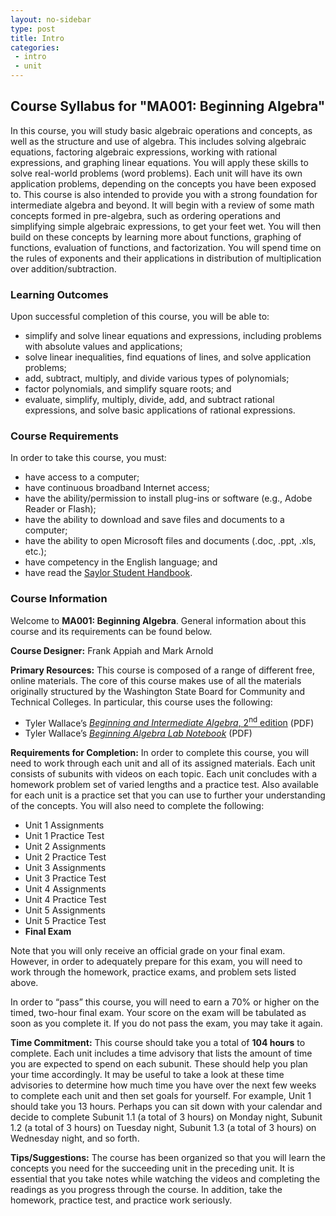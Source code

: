 ```yaml
---
layout: no-sidebar
type: post
title: Intro
categories:
 - intro
 - unit
---
```

## Course Syllabus for "MA001: Beginning Algebra"

In this course, you will study basic algebraic operations and concepts, as
well as the structure and use of algebra. This includes solving algebraic
equations, factoring algebraic expressions, working with rational expressions,
and graphing linear equations. You will apply these skills to solve real-world
problems (word problems). Each unit will have its own application problems,
depending on the concepts you have been exposed to. This course is also
intended to provide you with a strong foundation for intermediate algebra and
beyond. It will begin with a review of some math concepts formed in
pre-algebra, such as ordering operations and simplifying simple algebraic
expressions, to get your feet wet. You will then build on these concepts by
learning more about functions, graphing of functions, evaluation of functions,
and factorization. You will spend time on the rules of exponents and their
applications in distribution of multiplication over addition/subtraction.


### Learning Outcomes

Upon successful completion of this course, you will be able to:

*   simplify and solve linear equations and expressions, including problems
    with absolute values and applications;
*   solve linear inequalities, find equations of lines, and solve
    application problems;
*   add, subtract, multiply, and divide various types of polynomials;
*   factor polynomials, and simplify square roots; and
*   evaluate, simplify, multiply, divide, add, and subtract rational
    expressions, and solve basic applications of rational expressions.

### Course Requirements

In order to take this course, you must:

*   have access to a computer;
*   have continuous broadband Internet access;
*   have the ability/permission to install plug-ins or software
(e.g., Adobe Reader or Flash);
*   have the ability to download and save files and documents to a
computer;
*   have the ability to open Microsoft files and documents (.doc,
.ppt, .xls, etc.);
*   have competency in the English language; and
*   have read the&nbsp;[Saylor Student Handbook](http://www.saylor.org/site/wp-content/uploads/2012/05/Saylor-StudentHandbook.pdf).

### Course Information

Welcome to **MA001: Beginning Algebra**. General information
about this course and its requirements can be found below.

**Course Designer:** Frank Appiah and Mark Arnold

**Primary Resources:** This course is composed of a range of
different free, online&nbsp;materials. The core of this course makes use of all
the materials originally structured by the Washington State Board for Community
and Technical Colleges. In particular, this course uses the following:

*   Tyler Wallace’s [_Beginning and Intermediate Algebra_,
        2<sup>nd</sup> edition](http://www.saylor.org/site/wp-content/uploads/2011/12/SAYLOR-MA001-TEXT.pdf)&nbsp;(PDF)
*   Tyler Wallace’s _[Beginning Algebra Lab Notebook](http://www.saylor.org/site/wp-content/uploads/2011/12/beginning-algebra-lab-notebook.pdf)_&nbsp;(PDF)

**Requirements for Completion:** In order to complete this course,
you will need to work through each unit and all of its assigned materials. Each
unit consists of subunits with videos on each topic. Each unit concludes with a
homework problem set of varied lengths and a practice test. Also available for
each unit is a practice set that you can use to further your understanding of
the concepts. You will also need to complete the following:

*   Unit 1 Assignments
*   Unit 1 Practice Test
*   Unit 2 Assignments
*   Unit 2 Practice Test
*   Unit 3 Assignments
*   Unit 3 Practice Test
*   Unit 4 Assignments
*   Unit 4 Practice Test
*   Unit 5 Assignments
*   Unit 5 Practice Test
*   **Final Exam**

Note that you will only receive an official grade on your final exam. However,
in order to adequately prepare for this exam, you will need to work through the
homework, practice exams, and problem sets listed above.

In order to “pass” this course, you will need to earn a 70% or higher on the
timed, two-hour final exam. Your score on the exam will be tabulated as soon as
you complete it. If you do not pass the exam, you may take it again.

**Time Commitment:** This course should take you a total of
**104 hours** to complete. Each unit includes a time advisory that
lists the amount of time you are expected to spend on each subunit. These
should help you plan your time accordingly. It may be useful to take a look at
these time advisories to determine how much time you have over the next few
weeks to complete each unit and then set goals for yourself. For example, Unit
1 should take you 13 hours. Perhaps you can sit down with your calendar and
decide to complete Subunit 1.1 (a total of 3 hours) on Monday night, Subunit
1.2 (a total of 3 hours) on Tuesday night, Subunit 1.3 (a total of 3 hours) on
Wednesday night, and so forth.

**Tips/Suggestions:** The course has been organized so that you
will learn the concepts you need for the succeeding unit in the preceding unit.
It is essential that you take notes while watching the videos and completing
the readings as you progress through the course. In addition, take the
homework, practice test, and practice work seriously.